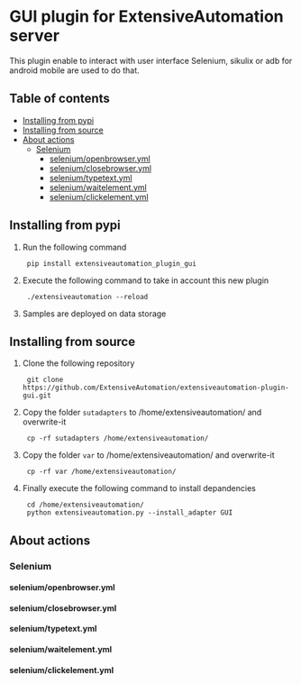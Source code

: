 # GUI plugin for ExtensiveAutomation server

This plugin enable to interact with user interface 
Selenium, sikulix or adb for android mobile are used to do that.

## Table of contents
* [Installing from pypi](#installing-from-pypi)
* [Installing from source](#installing-from-source)
* [About actions](#about-actions)
    * [Selenium](#selenium)
        * [selenium/openbrowser.yml](#seleniumopenbrowseryml)
        * [selenium/closebrowser.yml](#seleniumclosebrowseryml)
        * [selenium/typetext.yml](#seleniumtypetextyml)
        * [selenium/waitelement.yml](#seleniumwaitelementyml)
        * [selenium/clickelement.yml](#seleniumclickelementsyml)
        
## Installing from pypi

1. Run the following command

        pip install extensiveautomation_plugin_gui

2. Execute the following command to take in account this new plugin

        ./extensiveautomation --reload
        
3. Samples are deployed on data storage

## Installing from source

1. Clone the following repository 

        git clone https://github.com/ExtensiveAutomation/extensiveautomation-plugin-gui.git
  
2. Copy the folder `sutadapters` to /home/extensiveautomation/ and overwrite-it

        cp -rf sutadapters /home/extensiveautomation/
        
3. Copy the folder `var` to /home/extensiveautomation/ and overwrite-it

        cp -rf var /home/extensiveautomation/
        
4. Finally execute the following command to install depandencies

        cd /home/extensiveautomation/
        python extensiveautomation.py --install_adapter GUI
        
## About actions

### Selenium

#### selenium/openbrowser.yml

#### selenium/closebrowser.yml

#### selenium/typetext.yml

#### selenium/waitelement.yml

#### selenium/clickelement.yml